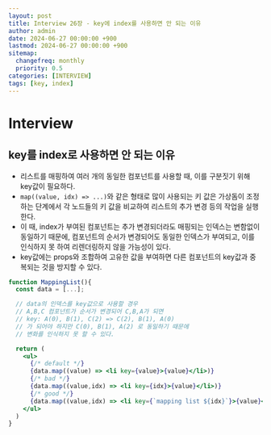 ```yaml
---
layout: post
title: Interview 26장 - key에 index를 사용하면 안 되는 이유
author: admin
date: 2024-06-27 00:00:00 +900
lastmod: 2024-06-27 00:00:00 +900
sitemap:
  changefreq: monthly
  priority: 0.5
categories: [INTERVIEW]
tags: [key, index]
---
```


# Interview

## key를 index로 사용하면 안 되는 이유

- 리스트를 매핑하여 여러 개의 동일한 컴포넌트를 사용할 때, 이를 구분짓기 위해 key값이 필요하다.
- `map((value, idx) => ...)`와 같은 형태로 많이 사용되는 키 값은 가상돔이 조정하는 단계에서 각 노드들의 키 값을 비교하여 리스트의 추가 변경 등의 작업을 실행한다.
- 이 때, index가 부여된 컴포넌트는 추가 변경되더라도 매핑되는 인덱스는 변함없이 동일하기 때문에, 컴포넌트의 순서가 변경되어도 동일한 인덱스가 부여되고, 이를 인식하지 못 하여 리렌더링하지 않을 가능성이 있다.
- key값에는 props와 조합하여 고유한 값을 부여하면 다른 컴포넌트의 key값과 중복되는 것을 방지할 수 있다.

```jsx
function MappingList(){
  const data = [...];

  // data의 인덱스를 key값으로 사용할 경우
  // A,B,C 컴포넌트가 순서가 변경되어 C,B,A가 되면
  // key: A(0), B(1), C(2) => C(2), B(1), A(0)
  // 가 되어야 하지만 C(0), B(1), A(2) 로 동일하기 때문에
  // 변화를 인식하지 못 할 수 있다.

  return (
    <ul>
      {/* default */}
      {data.map((value) => <li key={value}>{value}</li>)}
      {/* bad */}
      {data.map((value,idx) => <li key={idx}>{value}</li>)}
      {/* good */}
      {data.map((value,idx) => <li key={`mapping list ${idx}`}>{value}</li>)}
    </ul>
  )
}
```
